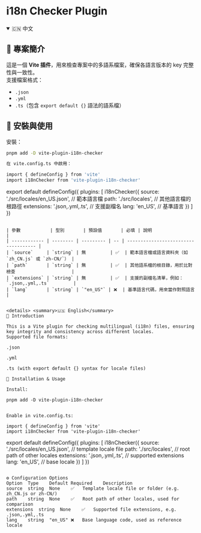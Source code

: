 # i18n Checker Plugin

<details open>
<summary>🇨🇳 中文</summary>

## 📖 專案簡介
這是一個 **Vite 插件**，用來檢查專案中的多語系檔案，確保各語言版本的 key 完整性與一致性。  
支援檔案格式：
- `.json`
- `.yml`
- `.ts`（包含 `export default {}` 語法的語系檔）

## 🚀 安裝與使用
安裝：
```bash
pnpm add -D vite-plugin-i18n-checker

在 vite.config.ts 中啟用：

import { defineConfig } from 'vite'
import i18nChecker from 'vite-plugin-i18n-checker'

```
export default defineConfig({
  plugins: [
    i18nChecker({
      source: './src/locales/en_US.json', // 範本語言檔
      path: './src/locales',              // 其他語言檔的根路徑
      extensions: '.json,.yml,.ts',       // 支援副檔名
      lang: 'en_US',                      // 基準語言
    })
  ]
})
```

| 參數           | 型別       | 預設值       | 必填 | 說明                                   |
| ------------ | -------- | --------- | -- | ------------------------------------ |
| `source`     | `string` | 無         | ✅  | 範本語言檔或語言資料夾（如 `zh_CN.js` 或 `zh-CN/`） |
| `path`       | `string` | 無         | ✅  | 其他語系檔的根目錄，用於比對檢查                     |
| `extensions` | `string` | 無         | ✅  | 支援的副檔名清單，例如：`.json,.yml,.ts`         |
| `lang`       | `string` | `"en_US"` | ❌  | 基準語言代碼，用來當作對照語言                      |


<details> <summary>🇺🇸 English</summary>
📖 Introduction

This is a Vite plugin for checking multilingual (i18n) files, ensuring key integrity and consistency across different locales.
Supported file formats:

.json

.yml

.ts (with export default {} syntax for locale files)

🚀 Installation & Usage

Install:

pnpm add -D vite-plugin-i18n-checker


Enable in vite.config.ts:

import { defineConfig } from 'vite'
import i18nChecker from 'vite-plugin-i18n-checker'

```
export default defineConfig({
  plugins: [
    i18nChecker({
      source: './src/locales/en_US.json', // template locale file
      path: './src/locales',              // root path of other locales
      extensions: '.json,.yml,.ts',       // supported extensions
      lang: 'en_US',                      // base locale
    })
  ]
})
```

⚙️ Configuration Options
Option	Type	Default	Required	Description
source	string	None	✅	Template locale file or folder (e.g. zh_CN.js or zh-CN/)
path	string	None	✅	Root path of other locales, used for comparison
extensions	string	None	✅	Supported file extensions, e.g. .json,.yml,.ts
lang	string	"en_US"	❌	Base language code, used as reference locale
